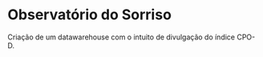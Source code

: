 # Observatório do Sorriso

Criação de um datawarehouse com o intuito de divulgação do índice CPO-D.
